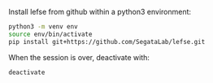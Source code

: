 
Install lefse from github within a python3 environment:

```bash
python3 -m venv env
source env/bin/activate
pip install git+https://github.com/SegataLab/lefse.git
```
When the session is over, deactivate with:

```bash
deactivate
```
